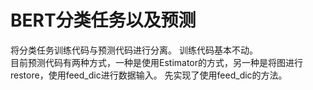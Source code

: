 # BERT分类任务以及预测

将分类任务训练代码与预测代码进行分离。		训练代码基本不动。		
目前预测代码有两种方式，一种是使用Estimator的方式，另一种是将图进行restore，使用feed_dic进行数据输入。
先实现了使用feed_dic的方法。

